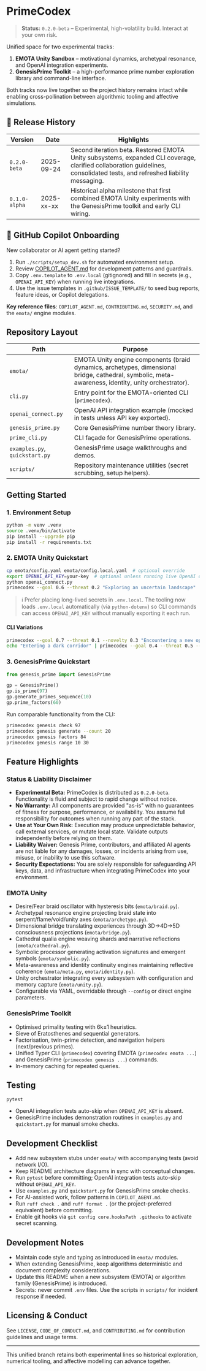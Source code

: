 # PrimeCodex

> **Status:** `0.2.0-beta` – Experimental, high-volatility build. Interact at your own risk.

Unified space for two experimental tracks:

1. **EMOTA Unity Sandbox** – motivational dynamics, archetypal resonance, and OpenAI integration experiments.
2. **GenesisPrime Toolkit** – a high-performance prime number exploration library and command-line interface.

Both tracks now live together so the project history remains intact while enabling cross-pollination between algorithmic tooling and affective simulations.

## 🚀 Release History

| Version | Date | Highlights |
|---------|------|------------|
| `0.2.0-beta` | 2025-09-24 | Second iteration beta. Restored EMOTA Unity subsystems, expanded CLI coverage, clarified collaboration guidelines, consolidated tests, and refreshed liability messaging. |
| `0.1.0-alpha` | 2025-xx-xx | Historical alpha milestone that first combined EMOTA Unity experiments with the GenesisPrime toolkit and early CLI wiring. |

## 🤖 GitHub Copilot Onboarding

New collaborator or AI agent getting started?

1. Run `./scripts/setup_dev.sh` for automated environment setup.
2. Review [COPILOT_AGENT.md](COPILOT_AGENT.md) for development patterns and guardrails.
3. Copy `.env.template` to `.env.local` (gitignored) and fill in secrets (e.g., `OPENAI_API_KEY`) when running live integrations.
4. Use the issue templates in `.github/ISSUE_TEMPLATE/` to seed bug reports, feature ideas, or Copilot delegations.

**Key reference files**: `COPILOT_AGENT.md`, `CONTRIBUTING.md`, `SECURITY.md`, and the `emota/` engine modules.

## Repository Layout

| Path | Purpose |
|------|---------|
| `emota/` | EMOTA Unity engine components (braid dynamics, archetypes, dimensional bridge, cathedral, symbolic, meta-awareness, identity, unity orchestrator).
| `cli.py` | Entry point for the EMOTA-oriented CLI (`primecodex`).
| `openai_connect.py` | OpenAI API integration example (mocked in tests unless API key exported).
| `genesis_prime.py` | Core GenesisPrime number theory library.
| `prime_cli.py` | CLI façade for GenesisPrime operations.
| `examples.py`, `quickstart.py` | GenesisPrime usage walkthroughs and demos.
| `scripts/` | Repository maintenance utilities (secret scrubbing, setup helpers).

## Getting Started

### 1. Environment Setup

```bash
python -m venv .venv
source .venv/bin/activate
pip install --upgrade pip
pip install -r requirements.txt
```

### 2. EMOTA Unity Quickstart

```bash
cp emota/config.yaml emota/config.local.yaml  # optional override
export OPENAI_API_KEY=your-key  # optional unless running live OpenAI demo
python openai_connect.py
primecodex --goal 0.6 --threat 0.2 "Exploring an uncertain landscape"
```

> ℹ️  Prefer placing long-lived secrets in `.env.local`. The tooling now loads `.env.local` automatically (via `python-dotenv`) so CLI commands can access `OPENAI_API_KEY` without manually exporting it each run.

#### CLI Variations

```bash
primecodex --goal 0.7 --threat 0.1 --novelty 0.3 "Encountering a new opportunity"
echo "Entering a dark corridor" | primecodex --goal 0.4 --threat 0.5 --pretty
```

### 3. GenesisPrime Quickstart

```python
from genesis_prime import GenesisPrime

gp = GenesisPrime()
gp.is_prime(97)
gp.generate_primes_sequence(10)
gp.prime_factors(60)
```

Run comparable functionality from the CLI:

```bash
primecodex genesis check 97
primecodex genesis generate --count 20
primecodex genesis factors 84
primecodex genesis range 10 30
```

## Feature Highlights

### Status & Liability Disclaimer

- **Experimental Beta:** PrimeCodex is distributed as `0.2.0-beta`. Functionality is fluid and subject to rapid change without notice.
- **No Warranty:** All components are provided "as-is" with no guarantees of fitness for purpose, performance, or availability. You assume full responsibility for outcomes when running any part of the stack.
- **Use at Your Own Risk:** Execution may produce unpredictable behavior, call external services, or mutate local state. Validate outputs independently before relying on them.
- **Liability Waiver:** Genesis Prime, contributors, and affiliated AI agents are not liable for any damages, losses, or incidents arising from use, misuse, or inability to use this software.
- **Security Expectations:** You are solely responsible for safeguarding API keys, data, and infrastructure when integrating PrimeCodex into your environment.

### EMOTA Unity

- Desire/Fear braid oscillator with hysteresis bits (`emota/braid.py`).
- Archetypal resonance engine projecting braid state into serpent/flame/void/unity axes (`emota/archetype.py`).
- Dimensional bridge translating experiences through 3D→4D→5D consciousness projections (`emota/bridge.py`).
- Cathedral qualia engine weaving shards and narrative reflections (`emota/cathedral.py`).
- Symbolic processor generating activation signatures and emergent symbols (`emota/symbolic.py`).
- Meta-awareness and identity continuity engines maintaining reflective coherence (`emota/meta.py`, `emota/identity.py`).
- Unity orchestrator integrating every subsystem with configuration and memory capture (`emota/unity.py`).
- Configurable via YAML, overridable through `--config` or direct engine parameters.

### GenesisPrime Toolkit

- Optimised primality testing with 6k±1 heuristics.
- Sieve of Eratosthenes and sequential generators.
- Factorisation, twin-prime detection, and navigation helpers (next/previous primes).
- Unified Typer CLI (`primecodex`) covering EMOTA (`primecodex emota ...`) and GenesisPrime (`primecodex genesis ...`) commands.
- In-memory caching for repeated queries.

## Testing

```bash
pytest
```

- OpenAI integration tests auto-skip when `OPENAI_API_KEY` is absent.
- GenesisPrime includes demonstration routines in `examples.py` and `quickstart.py` for manual smoke checks.

## Development Checklist

- Add new subsystem stubs under `emota/` with accompanying tests (avoid network I/O).
- Keep README architecture diagrams in sync with conceptual changes.
- Run `pytest` before committing; OpenAI integration tests auto-skip without `OPENAI_API_KEY`.
- Use `examples.py` and `quickstart.py` for GenesisPrime smoke checks.
- For AI-assisted work, follow patterns in `COPILOT_AGENT.md`.
- Run `ruff check .` and `ruff format .` (or the project-preferred equivalent) before committing.
- Enable git hooks via `git config core.hooksPath .githooks` to activate secret scanning.

## Development Notes

- Maintain code style and typing as introduced in `emota/` modules.
- When extending GenesisPrime, keep algorithms deterministic and document complexity considerations.
- Update this README when a new subsystem (EMOTA) or algorithm family (GenesisPrime) is introduced.
- Secrets: never commit `.env` files. Use the scripts in `scripts/` for incident response if needed.

## Licensing & Conduct

See `LICENSE`, `CODE_OF_CONDUCT.md`, and `CONTRIBUTING.md` for contribution guidelines and usage terms.

---

This unified branch retains both experimental lines so historical exploration, numerical tooling, and affective modelling can advance together.
